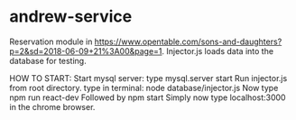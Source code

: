 # andrew-service
Reservation module in https://www.opentable.com/sons-and-daughters?p=2&sd=2018-06-09+21%3A00&page=1.
Injector.js loads data into the database for testing.

HOW TO START:
Start mysql server: type mysql.server start
Run injector.js from root directory. type in terminal: node database/injector.js
Now type npm run react-dev
Followed by npm start
Simply now type localhost:3000 in the chrome browser.


